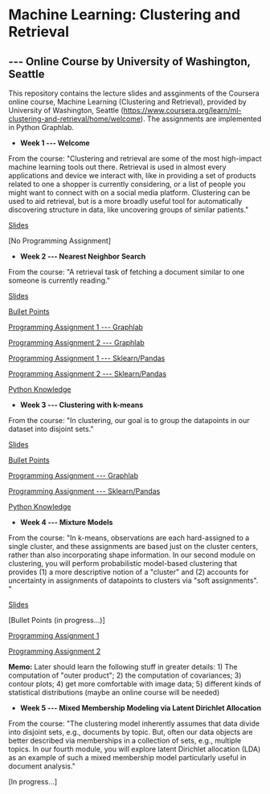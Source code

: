 # Machine Learning: Clustering and Retrieval 
## --- Online Course by University of Washington, Seattle 

This repository contains the lecture slides and assginments of the Coursera online course, Machine Learning (Clustering and Retrieval), provided by University of Washington, Seattle (https://www.coursera.org/learn/ml-clustering-and-retrieval/home/welcome). The assignments are implemented in Python Graphlab.


- **Week 1 --- Welcome**

From the course: "Clustering and retrieval are some of the most high-impact machine learning tools out there. Retrieval is used in almost every applications and device we interact with, like in providing a set of products related to one a shopper is currently considering, or a list of people you might want to connect with on a social media platform. Clustering can be used to aid retrieval, but is a more broadly useful tool for automatically discovering structure in data, like uncovering groups of similar patients."

  [Slides](https://github.com/lxn1021/ML---Unsupervised-Learning/blob/master/intro.pdf)
  
  [No Programming Assignment]
  
  
  - **Week 2 --- Nearest Neighbor Search**
  
  From the course: "A retrieval task of fetching a document similar to one someone is currently reading."
  
   [Slides](https://github.com/lxn1021/ML---Unsupervised-Learning/blob/master/retrieval-intro-annotated.pdf)
   
   [Bullet Points](https://github.com/lxn1021/Online-Course-Machine-Learning-Clustering-and-Retrieval/blob/master/bullet%20points_week2.pdf)
   
   [Programming Assignment 1 --- Graphlab](https://github.com/lxn1021/Online-Course-Machine-Learning-Clustering-and-Retrieval/blob/master/NN.ipynb)
 
   [Programming Assignment 2 --- Graphlab](https://github.com/lxn1021/ML---Unsupervised-Learning/blob/master/LSH.ipynb)
   
   [Programming Assignment 1 --- Sklearn/Pandas](https://github.com/lxn1021/Online-Course-Machine-Learning-Clustering-and-Retrieval/blob/master/NN_DF.ipynb)
   
   [Programming Assignment 2 --- Sklearn/Pandas](https://github.com/lxn1021/Online-Course-Machine-Learning-Clustering-and-Retrieval/blob/master/LSH_DF.ipynb)
   
   [Python Knowledge](https://github.com/lxn1021/Online-Course-Machine-Learning-Clustering-and-Retrieval/blob/master/Python_week2.pdf)
   
   
  - **Week 3 --- Clustering with k-means**
  
  From the course: "In clustering, our goal is to group the datapoints in our dataset into disjoint sets."
  
   [Slides](https://github.com/lxn1021/Online-Course-Machine-Learning-Clustering-and-Retrieval/blob/master/kmeans-annotated.pdf)
   
   [Bullet Points](https://github.com/lxn1021/Online-Course-Machine-Learning-Clustering-and-Retrieval/blob/master/bullet%20points_week3.pdf)
   
   [Programming Assignment --- Graphlab](https://github.com/lxn1021/Online-Course-Machine-Learning-Clustering-and-Retrieval/blob/master/Kmeans.ipynb)
   
   [Programming Assignment --- Sklearn/Pandas](https://github.com/lxn1021/Online-Course-Machine-Learning-Clustering-and-Retrieval/blob/master/Kmeans_DF.ipynb)
   
   [Python Knowledge](https://github.com/lxn1021/Online-Course-Machine-Learning-Clustering-and-Retrieval/blob/master/Python_week3.pdf)
   
   
  - **Week 4 --- Mixture Models**
  
  From the course: "In k-means, observations are each hard-assigned to a single cluster, and these assignments are based just on the      cluster centers, rather than also incorporating shape information. In our second module on clustering, you will perform probabilistic model-based clustering that provides (1) a more descriptive notion of a "cluster" and (2) accounts for uncertainty in assignments of datapoints to clusters via "soft assignments". "
  
  [Slides](https://github.com/lxn1021/Online-Course-Machine-Learning-Clustering-and-Retrieval/blob/master/mixmodel-EM-annotated.pdf)
  
  [Bullet Points (in progress...)]  
  
  [Programming Assignment 1](https://github.com/lxn1021/Online-Course-Machine-Learning-Clustering-and-Retrieval/blob/master/EM_1.ipynb)
  
  [Programming Assignment 2](https://github.com/lxn1021/Online-Course-Machine-Learning-Clustering-and-Retrieval/blob/master/EM_2.ipynb)
  
  **Memo:** Later should learn the following stuff in greater details: 1) The computation of "outer product"; 2) the computation of covariances; 3) contour plots; 4) get more comfortable with image data; 5) different kinds of statistical distributions (maybe an online course will be needed)
  
  
  - **Week 5 --- Mixed Membership Modeling via Latent Dirichlet Allocation**
  
  From the course: "The clustering model inherently assumes that data divide into disjoint sets, e.g., documents by topic. But, often our data objects are better described via memberships in a collection of sets, e.g., multiple topics. In our fourth module, you will explore latent Dirichlet allocation (LDA) as an example of such a mixed membership model particularly useful in document analysis."
  
  [In progress...]

     
    
   
